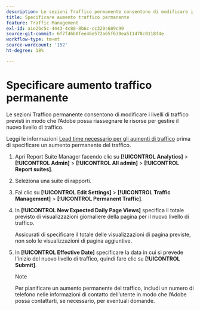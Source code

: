 ```yaml
---
description: Le sezioni Traffico permanente consentono di modificare i livelli di traffico previsti in modo che l’Adobe possa riassegnare le risorse per gestire il nuovo livello di traffico.
title: Specificare aumento traffico permanente
feature: Traffic Management
exl-id: a1e2bc5c-4443-4c88-8b6c-cc320c689c99
source-git-commit: 6f7f46b0fee46e572a65f639ea511478c0118f4e
workflow-type: tm+mt
source-wordcount: '152'
ht-degree: 18%

---
```


# Specificare aumento traffico permanente

Le sezioni Traffico permanente consentono di modificare i livelli di traffico previsti in modo che l’Adobe possa riassegnare le risorse per gestire il nuovo livello di traffico.

Leggi le informazioni [Lead time necessario per gli aumenti di traffico](/help/admin/admin/c-manage-report-suites/c-edit-report-suites/c-traffic-management/traffic-lead-time.md) prima di specificare un aumento permanente del traffico.

1. Apri Report Suite Manager facendo clic su **[!UICONTROL Analytics]** > **[!UICONTROL Admin]** > **[!UICONTROL All admin]** > **[!UICONTROL Report suites]**.
1. Seleziona una suite di rapporti.
1. Fai clic su **[!UICONTROL Edit Settings]** > **[!UICONTROL Traffic Management]** > **[!UICONTROL Permanent Traffic]**.
1. In **[!UICONTROL New Expected Daily Page Views]** specifica il totale previsto di visualizzazioni giornaliere della pagina per il nuovo livello di traffico.

   Assicurati di specificare il totale delle visualizzazioni di pagina previste, non solo le visualizzazioni di pagina aggiuntive.
1. In **[!UICONTROL Effective Date]** specificare la data in cui si prevede l&#39;inizio del nuovo livello di traffico, quindi fare clic su **[!UICONTROL Submit]**.

   >[!NOTE]
   >
   >Per pianificare un aumento permanente del traffico, includi un numero di telefono nelle informazioni di contatto dell’utente in modo che l’Adobe possa contattarti, se necessario, per eventuali domande.
